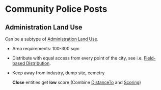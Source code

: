 # Community Police Posts

## Administration Land Use
Can be a subtype of [Administration Land Use]().

* Area requirements: 100-300 sqm

* Distribute with equal access from every point of the city, see i.e. [Field-based Distribution]().

* Keep away from industry, dump site, cemetry

  **Close** entities get **low** score (Combine [DistanceTo]() and [Scoring]())